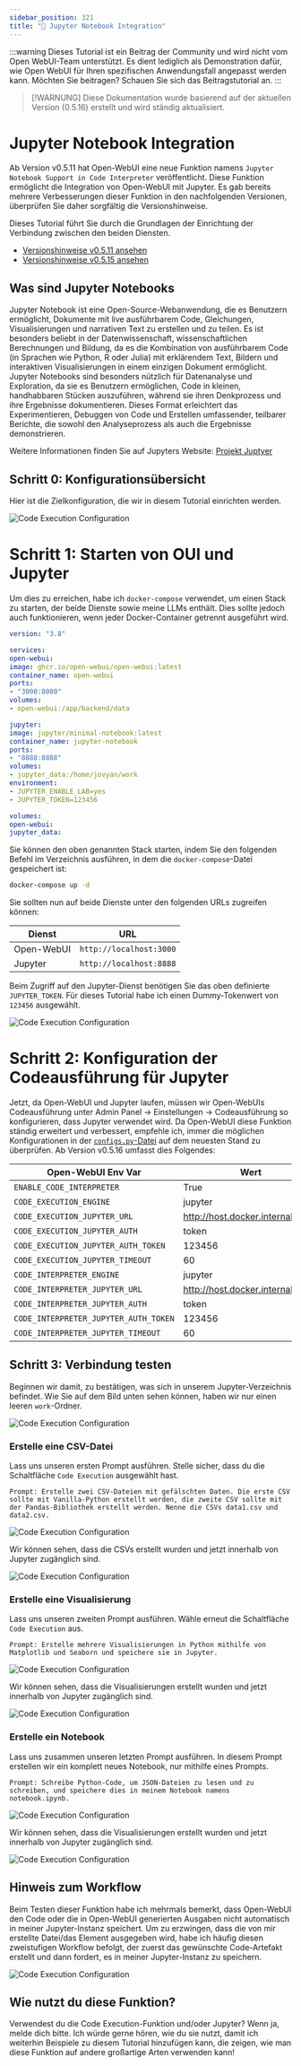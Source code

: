 ```yaml
---
sidebar_position: 321
title: "🐍 Jupyter Notebook Integration"
---
```


:::warning
Dieses Tutorial ist ein Beitrag der Community und wird nicht vom Open WebUI-Team unterstützt. Es dient lediglich als Demonstration dafür, wie Open WebUI für Ihren spezifischen Anwendungsfall angepasst werden kann. Möchten Sie beitragen? Schauen Sie sich das Beitragstutorial an.
:::

> [!WARNUNG]
> Diese Dokumentation wurde basierend auf der aktuellen Version (0.5.16) erstellt und wird ständig aktualisiert.


# Jupyter Notebook Integration

Ab Version v0.5.11 hat Open-WebUI eine neue Funktion namens `Jupyter Notebook Support in Code Interpreter` veröffentlicht. Diese Funktion ermöglicht die Integration von Open-WebUI mit Jupyter. Es gab bereits mehrere Verbesserungen dieser Funktion in den nachfolgenden Versionen, überprüfen Sie daher sorgfältig die Versionshinweise.

Dieses Tutorial führt Sie durch die Grundlagen der Einrichtung der Verbindung zwischen den beiden Diensten.

- [Versionshinweise v0.5.11 ansehen](https://github.com/open-webui/open-webui/releases/tag/v0.5.11)
- [Versionshinweise v0.5.15 ansehen](https://github.com/open-webui/open-webui/releases/tag/v0.5.14)

## Was sind Jupyter Notebooks

Jupyter Notebook ist eine Open-Source-Webanwendung, die es Benutzern ermöglicht, Dokumente mit live ausführbarem Code, Gleichungen, Visualisierungen und narrativen Text zu erstellen und zu teilen. Es ist besonders beliebt in der Datenwissenschaft, wissenschaftlichen Berechnungen und Bildung, da es die Kombination von ausführbarem Code (in Sprachen wie Python, R oder Julia) mit erklärendem Text, Bildern und interaktiven Visualisierungen in einem einzigen Dokument ermöglicht. Jupyter Notebooks sind besonders nützlich für Datenanalyse und Exploration, da sie es Benutzern ermöglichen, Code in kleinen, handhabbaren Stücken auszuführen, während sie ihren Denkprozess und ihre Ergebnisse dokumentieren. Dieses Format erleichtert das Experimentieren, Debuggen von Code und Erstellen umfassender, teilbarer Berichte, die sowohl den Analyseprozess als auch die Ergebnisse demonstrieren.

Weitere Informationen finden Sie auf Jupyters Website: [Projekt Juptyer](https://jupyter.org/)

## Schritt 0: Konfigurationsübersicht

Hier ist die Zielkonfiguration, die wir in diesem Tutorial einrichten werden.

![Code Execution Configuration](/images/tutorials/jupyter/jupyter-code-execution.png)

# Schritt 1: Starten von OUI und Jupyter

Um dies zu erreichen, habe ich `docker-compose` verwendet, um einen Stack zu starten, der beide Dienste sowie meine LLMs enthält. Dies sollte jedoch auch funktionieren, wenn jeder Docker-Container getrennt ausgeführt wird.

```yaml title="docker-compose.yml"
version: "3.8"

services:
open-webui:
image: ghcr.io/open-webui/open-webui:latest
container_name: open-webui
ports:
- "3000:8080"
volumes:
- open-webui:/app/backend/data

jupyter:
image: jupyter/minimal-notebook:latest
container_name: jupyter-notebook
ports:
- "8888:8888"
volumes:
- jupyter_data:/home/jovyan/work
environment:
- JUPYTER_ENABLE_LAB=yes
- JUPYTER_TOKEN=123456

volumes:
open-webui:
jupyter_data:
```

Sie können den oben genannten Stack starten, indem Sie den folgenden Befehl im Verzeichnis ausführen, in dem die `docker-compose`-Datei gespeichert ist:

```bash title="Run docker-compose"
docker-compose up -d
```

Sie sollten nun auf beide Dienste unter den folgenden URLs zugreifen können:

| Dienst | URL |
| ---------- | ----------------------- |
| Open-WebUI | `http://localhost:3000` |
| Jupyter | `http://localhost:8888` |

Beim Zugriff auf den Jupyter-Dienst benötigen Sie das oben definierte `JUPYTER_TOKEN`. Für dieses Tutorial habe ich einen Dummy-Tokenwert von `123456` ausgewählt.

![Code Execution Configuration](/images/tutorials/jupyter/jupyter-token.png)

# Schritt 2: Konfiguration der Codeausführung für Jupyter

Jetzt, da Open-WebUI und Jupyter laufen, müssen wir Open-WebUIs Codeausführung unter Admin Panel -> Einstellungen -> Codeausführung so konfigurieren, dass Jupyter verwendet wird. Da Open-WebUI diese Funktion ständig erweitert und verbessert, empfehle ich, immer die möglichen Konfigurationen in der [`configs.py`-Datei](https://github.com/open-webui/open-webui/blob/6fedd72e3973e1d13c9daf540350cd822826bf27/backend/open_webui/routers/configs.py#L72) auf dem neuesten Stand zu überprüfen. Ab Version v0.5.16 umfasst dies Folgendes:

| Open-WebUI Env Var | Wert |
| ------------------------------------- | -------------------------------- |
| `ENABLE_CODE_INTERPRETER` | True |
| `CODE_EXECUTION_ENGINE` | jupyter |
| `CODE_EXECUTION_JUPYTER_URL` | http://host.docker.internal:8888 |
| `CODE_EXECUTION_JUPYTER_AUTH` | token |
| `CODE_EXECUTION_JUPYTER_AUTH_TOKEN` | 123456 |
| `CODE_EXECUTION_JUPYTER_TIMEOUT` | 60 |
| `CODE_INTERPRETER_ENGINE` | jupyter |
| `CODE_INTERPRETER_JUPYTER_URL` | http://host.docker.internal:8888 |
| `CODE_INTERPRETER_JUPYTER_AUTH` | token |
| `CODE_INTERPRETER_JUPYTER_AUTH_TOKEN` | 123456 |
| `CODE_INTERPRETER_JUPYTER_TIMEOUT` | 60 |

## Schritt 3: Verbindung testen

Beginnen wir damit, zu bestätigen, was sich in unserem Jupyter-Verzeichnis befindet. Wie Sie auf dem Bild unten sehen können, haben wir nur einen leeren `work`-Ordner.

![Code Execution Configuration](/images/tutorials/jupyter/jupyter-empty.png)

### Erstelle eine CSV-Datei

Lass uns unseren ersten Prompt ausführen. Stelle sicher, dass du die Schaltfläche `Code Execution` ausgewählt hast.

```
Prompt: Erstelle zwei CSV-Dateien mit gefälschten Daten. Die erste CSV sollte mit Vanilla-Python erstellt werden, die zweite CSV sollte mit der Pandas-Bibliothek erstellt werden. Nenne die CSVs data1.csv und data2.csv.
```

![Code Execution Configuration](/images/tutorials/jupyter/jupyter-create-csv.png)

Wir können sehen, dass die CSVs erstellt wurden und jetzt innerhalb von Jupyter zugänglich sind.

![Code Execution Configuration](/images/tutorials/jupyter/jupyter-view-csv.png)

### Erstelle eine Visualisierung

Lass uns unseren zweiten Prompt ausführen. Wähle erneut die Schaltfläche `Code Execution` aus.

```
Prompt: Erstelle mehrere Visualisierungen in Python mithilfe von Matplotlib und Seaborn und speichere sie in Jupyter.
```

![Code Execution Configuration](/images/tutorials/jupyter/jupyter-create-viz.png)

Wir können sehen, dass die Visualisierungen erstellt wurden und jetzt innerhalb von Jupyter zugänglich sind.

![Code Execution Configuration](/images/tutorials/jupyter/jupyter-view-viz.png)

### Erstelle ein Notebook

Lass uns zusammen unseren letzten Prompt ausführen. In diesem Prompt erstellen wir ein komplett neues Notebook, nur mithilfe eines Prompts.

```
Prompt: Schreibe Python-Code, um JSON-Dateien zu lesen und zu schreiben, und speichere dies in meinem Notebook namens notebook.ipynb.
```

![Code Execution Configuration](/images/tutorials/jupyter/jupyter-create-notebook.png)

Wir können sehen, dass die Visualisierungen erstellt wurden und jetzt innerhalb von Jupyter zugänglich sind.

![Code Execution Configuration](/images/tutorials/jupyter/jupyter-view-notebook.png)

## Hinweis zum Workflow

Beim Testen dieser Funktion habe ich mehrmals bemerkt, dass Open-WebUI den Code oder die in Open-WebUI generierten Ausgaben nicht automatisch in meiner Jupyter-Instanz speichert. Um zu erzwingen, dass die von mir erstellte Datei/das Element ausgegeben wird, habe ich häufig diesen zweistufigen Workflow befolgt, der zuerst das gewünschte Code-Artefakt erstellt und dann fordert, es in meiner Jupyter-Instanz zu speichern.

![Code Execution Configuration](/images/tutorials/jupyter/jupyter-workflow.png)

## Wie nutzt du diese Funktion?

Verwendest du die Code Execution-Funktion und/oder Jupyter? Wenn ja, melde dich bitte. Ich würde gerne hören, wie du sie nutzt, damit ich weiterhin Beispiele zu diesem Tutorial hinzufügen kann, die zeigen, wie man diese Funktion auf andere großartige Arten verwenden kann!
